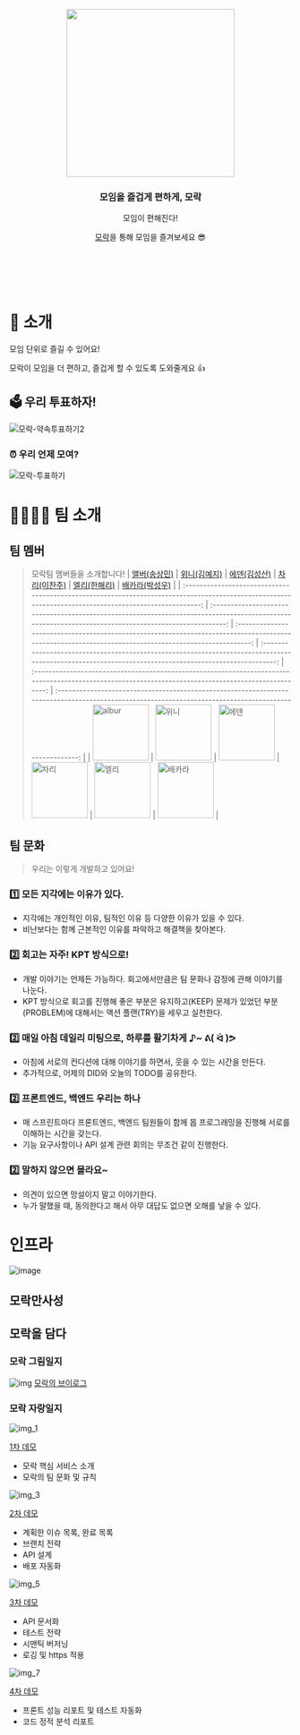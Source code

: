 <p align="center">

<a href="https://mo-rak.com/" target="_blank">
      
<img src="https://user-images.githubusercontent.com/79205414/194690088-90f39269-d6bf-472e-a633-a9de19a94904.png" width="300"/>
  
</a>
</p>

<div align = "center">

<h3>모임을 즐겁게 편하게, 모락</h3>

모임이 편해진다! <br>

[모락](https://mo-rak.com/)을 통해 모임을 즐겨보세요 😎 <br> <br> <br>

</div>

<br>

<br>

# 🔎 소개 

모임 단위로 즐길 수 있어요!

모락이 모임을 더 편하고, 즐겁게 할 수 있도록 도와줄게요 👍


## 🗳 우리 투표하자!

![모락-약속투표하기2](https://user-images.githubusercontent.com/79205414/194995561-c7eba34e-0455-4e5e-afb8-f056c28cb793.gif)

### ⏰ 우리 언제 모여?

![모락-투표하기](https://user-images.githubusercontent.com/79205414/194995574-eab0b766-ea99-4129-b0ac-d7c8bf95671a.gif)

# 👨‍👩‍👧‍👦 팀 소개

## 팀 멤버

> 모락팀 멤버들을 소개합니다!
|                                                       [앨버(송상민)](https://github.com/al-bur)                                                        |                                                    [위니(김예지)](https://github.com/rladpwl0512)                                                     |                                                      [에덴(김성산)](https://github.com/leo0842)                                                       |                                                      [차리(이찬주)](https://github.com/cjlee38)                                                       |                                                      [엘리(한해리)](https://github.com/RIANAEH)                                                       |                                                     [배카라(박성우)](https://github.com/seong-wooo)                                                     |
| :----------------------------------------------------------------------------------------------------------------------------------------------------: | :---------------------------------------------------------------------------------------------------------------------------------------------------: | :---------------------------------------------------------------------------------------------------------------------------------------------------: | :---------------------------------------------------------------------------------------------------------------------------------------------------: | :---------------------------------------------------------------------------------------------------------------------------------------------------: | :-----------------------------------------------------------------------------------------------------------------------------------------------------: |
| <img src="https://user-images.githubusercontent.com/64825713/194213208-aa64bae2-16b3-48ab-bd9a-6d6029b1cfaf.png" alt="albur" width="100" height="100"> | <img src="https://user-images.githubusercontent.com/64825713/194213572-306c6b8c-0283-4615-ad54-f1421e8ec6cb.png" alt="위니" width="100" height="100"> | <img src="https://user-images.githubusercontent.com/64825713/194213401-f8fe16f9-6749-424e-b3b5-c685aec95a50.png" alt="에덴" width="100" height="100"> | <img src="https://user-images.githubusercontent.com/64825713/194213961-0c8c38d0-5795-4861-a997-9d3da2eb9dd7.png" alt="차리" width="100" height="100"> | <img src="https://user-images.githubusercontent.com/64825713/194214234-375362a1-2973-4460-be70-ffc3df759578.png" alt="엘리" width="100" height="100"> | <img src="https://user-images.githubusercontent.com/64825713/194214404-194f385e-2329-43e5-af07-524f8ff752d6.png" alt="배카라" width="100" height="100"> |

## 팀 문화

> 우리는 이렇게 개발하고 있어요!
### 1️⃣ 모든 지각에는 이유가 있다.

- 지각에는 개인적인 이유, 팀적인 이유 등 다양한 이유가 있을 수 있다.
- 비난보다는 함께 근본적인 이유를 파악하고 해결책을 찾아본다.

### 2️⃣ 회고는 자주! KPT 방식으로!

- 개발 이야기는 언제든 가능하다. 회고에서만큼은 팀 문화나 감정에 관해 이야기를 나눈다.
- KPT 방식으로 회고를 진행해 좋은 부분은 유지하고(KEEP) 문제가 있었던 부분(PROBLEM)에 대해서는 액션 플랜(TRY)을 세우고 실천한다.

### 2️⃣ 매일 아침 데일리 미팅으로, 하루를 활기차게 ♪~ ᕕ( ᐛ )ᕗ

- 아침에 서로의 컨디션에 대해 이야기를 하면서, 웃을 수 있는 시간을 만든다.
- 추가적으로, 어제의 DID와 오늘의 TODO를 공유한다.

### 2️⃣ 프론트엔드, 백엔드 우리는 하나

- 매 스프린트마다 프론트엔드, 백엔드 팀원들이 함께 몹 프로그래밍을 진행해 서로를 이해하는 시간을 갖는다.
- 기능 요구사항이나 API 설계 관련 회의는 무조건 같이 진행한다.

### 2️⃣ 말하지 않으면 몰라요~

- 의견이 있으면 망설이지 말고 이야기한다.
- 누가 말했을 때, 동의한다고 해서 아무 대답도 없으면 오해를 낳을 수 있다.

# 인프라

![image](https://user-images.githubusercontent.com/42317507/194999269-0687cfa0-518f-4930-948f-4c863356bd98.png)

## 모락만사성
## 모락을 담다

### 모락 그림일지 
![img](https://user-images.githubusercontent.com/42317507/194999477-d5919dca-7823-4bb9-84b5-b357f4954520.png)
[모락의 브이로그](https://www.youtube.com/watch?v=sLBxjoZ6gKA)

### 모락 자랑일지

![img_1](https://user-images.githubusercontent.com/42317507/194999519-64278ea1-95b4-4643-9b1a-6c20f3e6aa10.png)

[1차 데모](https://www.youtube.com/watch?v=R7JO6cLeyhU)

- 모락 핵심 서비스 소개
- 모락의 팀 문화 및 규칙

![img_3](https://user-images.githubusercontent.com/42317507/194999538-d4c3c9d0-10ce-471e-b080-93a498081b8d.png)

[2차 데모](https://www.youtube.com/watch?v=G4uQTNYNanY)

- 계획한 이슈 목록, 완료 목록
- 브랜치 전략
- API 설계
- 배포 자동화

![img_5](https://user-images.githubusercontent.com/42317507/194999557-997325ab-a18f-437c-bb4f-10c9781ae9a8.png)

[3차 데모](https://www.youtube.com/watch?v=RSkr2x3n9B8)

- API 문서화
- 테스트 전략
- 시맨틱 버저닝
- 로깅 및 https 적용

![img_7](https://user-images.githubusercontent.com/42317507/194999581-97aa25bc-53a4-4c66-9be9-f386b7c092b7.png)

[4차 데모](https://www.youtube.com/watch?v=u_INarrFVZ0)

- 프론트 성능 리포트 및 테스트 자동화
- 코드 정적 분석 리포트
